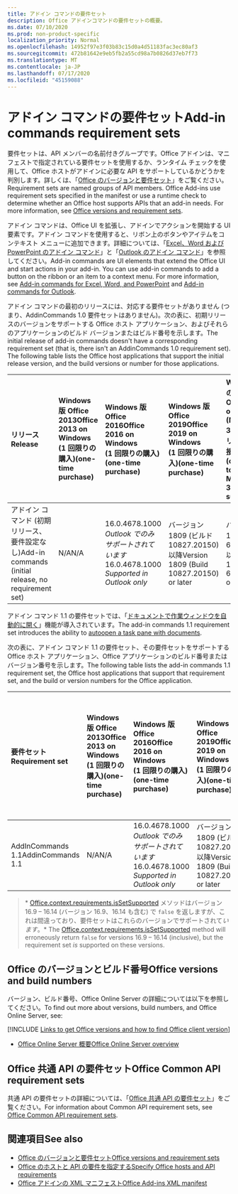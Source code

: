 ```yaml
---
title: アドイン コマンドの要件セット
description: Office アドインコマンドの要件セットの概要。
ms.date: 07/10/2020
ms.prod: non-product-specific
localization_priority: Normal
ms.openlocfilehash: 14952f97e3f03b83c15d0a4d51183fac3ec80af3
ms.sourcegitcommit: 472b81642e9eb5fb2a55cd98a7b0826d37eb7f73
ms.translationtype: MT
ms.contentlocale: ja-JP
ms.lasthandoff: 07/17/2020
ms.locfileid: "45159088"
---
```

# <a name="add-in-commands-requirement-sets"></a><span data-ttu-id="71365-103">アドイン コマンドの要件セット</span><span class="sxs-lookup"><span data-stu-id="71365-103">Add-in commands requirement sets</span></span>

<span data-ttu-id="71365-p101">要件セットは、API メンバーの名前付きグループです。Office アドインは、マニフェストで指定されている要件セットを使用するか、ランタイム チェックを使用して、Office ホストがアドインに必要な API をサポートしているかどうかを判別します。詳しくは、「[Office のバージョンと要件セット](../../develop/office-versions-and-requirement-sets.md)」をご覧ください。</span><span class="sxs-lookup"><span data-stu-id="71365-p101">Requirement sets are named groups of API members. Office Add-ins use requirement sets specified in the manifest or use a runtime check to determine whether an Office host supports APIs that an add-in needs. For more information, see [Office versions and requirement sets](../../develop/office-versions-and-requirement-sets.md).</span></span>

<span data-ttu-id="71365-p102">アドイン コマンドは、Office UI を拡張し、アドインでアクションを開始する UI 要素です。アドイン コマンドを使用すると、リボン上のボタンやアイテムをコンテキスト メニューに追加できます。詳細については、「[Excel、Word および PowerPoint のアドイン コマンド](../../design/add-in-commands.md)」と「[Outlook のアドイン コマンド](../../outlook/add-in-commands-for-outlook.md)」を参照してください。</span><span class="sxs-lookup"><span data-stu-id="71365-p102">Add-in commands are UI elements that extend the Office UI and start actions in your add-in. You can use add-in commands to add a button on the ribbon or an item to a context menu. For more information, see [Add-in commands for Excel, Word, and PowerPoint](../../design/add-in-commands.md) and [Add-in commands for Outlook](../../outlook/add-in-commands-for-outlook.md).</span></span>

<span data-ttu-id="71365-p103">アドイン コマンドの最初のリリースには、対応する要件セットがありません (つまり、AddinCommands 1.0 要件セットはありません)。次の表に、初期リリースのバージョンをサポートする Office ホスト アプリケーション、およびそれらのアプリケーションのビルド バージョンまたはビルド番号を示します。</span><span class="sxs-lookup"><span data-stu-id="71365-p103">The initial release of add-in commands doesn't have a corresponding requirement set (that is, there isn't an AddinCommands 1.0 requirement set). The following table lists the Office host applications that support the initial release version, and the build versions or number for those applications.</span></span>  

| <span data-ttu-id="71365-112">リリース</span><span class="sxs-lookup"><span data-stu-id="71365-112">Release</span></span>   |  <span data-ttu-id="71365-113">Windows 版 Office 2013</span><span class="sxs-lookup"><span data-stu-id="71365-113">Office 2013 on Windows</span></span><br><span data-ttu-id="71365-114">(1 回限りの購入)</span><span class="sxs-lookup"><span data-stu-id="71365-114">(one-time purchase)</span></span> | <span data-ttu-id="71365-115">Windows 版 Office 2016</span><span class="sxs-lookup"><span data-stu-id="71365-115">Office 2016 on Windows</span></span><br><span data-ttu-id="71365-116">(1 回限りの購入)</span><span class="sxs-lookup"><span data-stu-id="71365-116">(one-time purchase)</span></span> | <span data-ttu-id="71365-117">Windows 版 Office 2019</span><span class="sxs-lookup"><span data-stu-id="71365-117">Office 2019 on Windows</span></span><br><span data-ttu-id="71365-118">(1 回限りの購入)</span><span class="sxs-lookup"><span data-stu-id="71365-118">(one-time purchase)</span></span> | <span data-ttu-id="71365-119">Windows での Office</span><span class="sxs-lookup"><span data-stu-id="71365-119">Office on Windows</span></span><br><span data-ttu-id="71365-120">(Microsoft 365 サブスクリプションに接続)</span><span class="sxs-lookup"><span data-stu-id="71365-120">(connected to a Microsoft 365 subscription)</span></span>   |  <span data-ttu-id="71365-121">Office on iPad</span><span class="sxs-lookup"><span data-stu-id="71365-121">Office on iPad</span></span><br><span data-ttu-id="71365-122">(Microsoft 365 サブスクリプションに接続)</span><span class="sxs-lookup"><span data-stu-id="71365-122">(connected to a Microsoft 365 subscription)</span></span>  |  <span data-ttu-id="71365-123">Office on Mac</span><span class="sxs-lookup"><span data-stu-id="71365-123">Office on Mac</span></span><br><span data-ttu-id="71365-124">(Microsoft 365 サブスクリプションに接続)</span><span class="sxs-lookup"><span data-stu-id="71365-124">(connected to a Microsoft 365 subscription)</span></span>  | <span data-ttu-id="71365-125">Office on the web</span><span class="sxs-lookup"><span data-stu-id="71365-125">Office on the web</span></span>  |
|:-----|:-----|:-----|:-----|:-----|:-----|:-----|:-----|
| <span data-ttu-id="71365-126">アドイン コマンド (初期リリース、要件設定なし)</span><span class="sxs-lookup"><span data-stu-id="71365-126">Add-in commands (initial release, no requirement set)</span></span> | <span data-ttu-id="71365-127">N/A</span><span class="sxs-lookup"><span data-stu-id="71365-127">N/A</span></span> | <span data-ttu-id="71365-128">16.0.4678.1000 *Outlook でのみサポートされています*</span><span class="sxs-lookup"><span data-stu-id="71365-128">16.0.4678.1000 *Supported in Outlook only*</span></span> | <span data-ttu-id="71365-129">バージョン 1809 (ビルド 10827.20150) 以降</span><span class="sxs-lookup"><span data-stu-id="71365-129">Version 1809 (Build 10827.20150) or later</span></span> |<span data-ttu-id="71365-130">バージョン 1603 (ビルド 6769.0000) 以降</span><span class="sxs-lookup"><span data-stu-id="71365-130">Version 1603 (Build 6769.0000) or later</span></span> | <span data-ttu-id="71365-131">該当なし</span><span class="sxs-lookup"><span data-stu-id="71365-131">N/A</span></span> | <span data-ttu-id="71365-132">15.33 以降</span><span class="sxs-lookup"><span data-stu-id="71365-132">15.33 or later</span></span>| <span data-ttu-id="71365-133">2016 年 1 月</span><span class="sxs-lookup"><span data-stu-id="71365-133">January 2016</span></span> |

<span data-ttu-id="71365-134">アドイン コマンド 1.1 の要件セットでは、「[ドキュメントで作業ウィンドウを自動的に開く](../../develop/automatically-open-a-task-pane-with-a-document.md)」機能が導入されています。</span><span class="sxs-lookup"><span data-stu-id="71365-134">The add-in commands 1.1 requirement set introduces the ability to [autoopen a task pane with documents](../../develop/automatically-open-a-task-pane-with-a-document.md).</span></span>

<span data-ttu-id="71365-135">次の表に、アドイン コマンド 1.1 の要件セット、その要件セットをサポートする Office ホスト アプリケーション、Office アプリケーションのビルド番号またはバージョン番号を示します。</span><span class="sxs-lookup"><span data-stu-id="71365-135">The following table lists the add-in commands 1.1 requirement set, the Office host applications that support that requirement set, and the build or version numbers for the Office application.</span></span>

|  <span data-ttu-id="71365-136">要件セット</span><span class="sxs-lookup"><span data-stu-id="71365-136">Requirement set</span></span>  |  <span data-ttu-id="71365-137">Windows 版 Office 2013</span><span class="sxs-lookup"><span data-stu-id="71365-137">Office 2013 on Windows</span></span><br><span data-ttu-id="71365-138">(1 回限りの購入)</span><span class="sxs-lookup"><span data-stu-id="71365-138">(one-time purchase)</span></span> | <span data-ttu-id="71365-139">Windows 版 Office 2016</span><span class="sxs-lookup"><span data-stu-id="71365-139">Office 2016 on Windows</span></span><br><span data-ttu-id="71365-140">(1 回限りの購入)</span><span class="sxs-lookup"><span data-stu-id="71365-140">(one-time purchase)</span></span> | <span data-ttu-id="71365-141">Windows 版 Office 2019</span><span class="sxs-lookup"><span data-stu-id="71365-141">Office 2019 on Windows</span></span><br><span data-ttu-id="71365-142">(1 回限りの購入)</span><span class="sxs-lookup"><span data-stu-id="71365-142">(one-time purchase)</span></span> | <span data-ttu-id="71365-143">Windows での Office</span><span class="sxs-lookup"><span data-stu-id="71365-143">Office on Windows</span></span><br><span data-ttu-id="71365-144">(Microsoft 365 サブスクリプションに接続)</span><span class="sxs-lookup"><span data-stu-id="71365-144">(connected to a Microsoft 365 subscription)</span></span>   |  <span data-ttu-id="71365-145">Office on iPad</span><span class="sxs-lookup"><span data-stu-id="71365-145">Office on iPad</span></span><br><span data-ttu-id="71365-146">(Microsoft 365 サブスクリプションに接続)</span><span class="sxs-lookup"><span data-stu-id="71365-146">(connected to a Microsoft 365 subscription)</span></span>  |  <span data-ttu-id="71365-147">Office on Mac</span><span class="sxs-lookup"><span data-stu-id="71365-147">Office on Mac</span></span><br><span data-ttu-id="71365-148">(Microsoft 365 サブスクリプションに接続)</span><span class="sxs-lookup"><span data-stu-id="71365-148">(connected to a Microsoft 365 subscription)</span></span>  | <span data-ttu-id="71365-149">Office on the web</span><span class="sxs-lookup"><span data-stu-id="71365-149">Office on the web</span></span>  |  
|:-----|:-----|:-----|:-----|:-----|:-----|:-----|:-----|
| <span data-ttu-id="71365-150">AddInCommands 1.1</span><span class="sxs-lookup"><span data-stu-id="71365-150">AddinCommands 1.1</span></span>  | <span data-ttu-id="71365-151">N/A</span><span class="sxs-lookup"><span data-stu-id="71365-151">N/A</span></span> | <span data-ttu-id="71365-152">16.0.4678.1000 *Outlook でのみサポートされています*</span><span class="sxs-lookup"><span data-stu-id="71365-152">16.0.4678.1000 *Supported in Outlook only*</span></span>  | <span data-ttu-id="71365-153">バージョン 1809 (ビルド 10827.20150) 以降</span><span class="sxs-lookup"><span data-stu-id="71365-153">Version 1809 (Build 10827.20150) or later</span></span> | <span data-ttu-id="71365-154">バージョン 1705 (ビルド 8121.1000) 以降</span><span class="sxs-lookup"><span data-stu-id="71365-154">Version 1705 (Build 8121.1000) or later</span></span> | <span data-ttu-id="71365-155">N/A</span><span class="sxs-lookup"><span data-stu-id="71365-155">N/A</span></span> | <span data-ttu-id="71365-156">15.34 以降\*</span><span class="sxs-lookup"><span data-stu-id="71365-156">15.34 or later\*</span></span>| <span data-ttu-id="71365-157">2017 年 5 月</span><span class="sxs-lookup"><span data-stu-id="71365-157">May 2017</span></span> |

><span data-ttu-id="71365-158">\* [Office.context.requirements.isSetSupported](/javascript/api/office/office.requirementsetsupport#issetsupported-name--minversion-) メソッドはバージョン 16.9 &ndash; 16.14 (バージョン 16.9、16.14 も含む) で `false` を返しますが、これは間違っており、要件セットはこれらのバージョンでサポートされて*います*。</span><span class="sxs-lookup"><span data-stu-id="71365-158">\* The [Office.context.requirements.isSetSupported](/javascript/api/office/office.requirementsetsupport#issetsupported-name--minversion-) method will erroneously return `false` for versions 16.9 &ndash; 16.14 (inclusive), but the requirement set *is* supported on these versions.</span></span>

## <a name="office-versions-and-build-numbers"></a><span data-ttu-id="71365-159">Office のバージョンとビルド番号</span><span class="sxs-lookup"><span data-stu-id="71365-159">Office versions and build numbers</span></span>

<span data-ttu-id="71365-160">バージョン、ビルド番号、Office Online Server の詳細については以下を参照してください。</span><span class="sxs-lookup"><span data-stu-id="71365-160">To find out more about versions, build numbers, and Office Online Server, see:</span></span>

[!INCLUDE [Links to get Office versions and how to find Office client version](../../includes/links-get-office-versions-builds.md)]
- [<span data-ttu-id="71365-161">Office Online Server 概要</span><span class="sxs-lookup"><span data-stu-id="71365-161">Office Online Server overview</span></span>](/officeonlineserver/office-online-server-overview)

## <a name="office-common-api-requirement-sets"></a><span data-ttu-id="71365-162">Office 共通 API の要件セット</span><span class="sxs-lookup"><span data-stu-id="71365-162">Office Common API requirement sets</span></span>

<span data-ttu-id="71365-163">共通 API の要件セットの詳細については、「[Office 共通 API の要件セット](office-add-in-requirement-sets.md)」をご覧ください。</span><span class="sxs-lookup"><span data-stu-id="71365-163">For information about Common API requirement sets, see [Office Common API requirement sets](office-add-in-requirement-sets.md).</span></span>

## <a name="see-also"></a><span data-ttu-id="71365-164">関連項目</span><span class="sxs-lookup"><span data-stu-id="71365-164">See also</span></span>

- [<span data-ttu-id="71365-165">Office のバージョンと要件セット</span><span class="sxs-lookup"><span data-stu-id="71365-165">Office versions and requirement sets</span></span>](../../develop/office-versions-and-requirement-sets.md)
- [<span data-ttu-id="71365-166">Office のホストと API の要件を指定する</span><span class="sxs-lookup"><span data-stu-id="71365-166">Specify Office hosts and API requirements</span></span>](../../develop/specify-office-hosts-and-api-requirements.md)
- [<span data-ttu-id="71365-167">Office アドインの XML マニフェスト</span><span class="sxs-lookup"><span data-stu-id="71365-167">Office Add-ins XML manifest</span></span>](../../develop/add-in-manifests.md)
